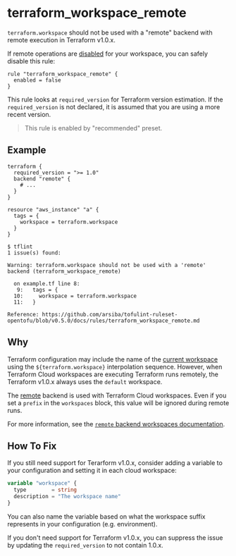 # terraform_workspace_remote

`terraform.workspace` should not be used with a "remote" backend with remote execution in Terraform v1.0.x.

If remote operations are [disabled](https://developer.hashicorp.com/terraform/cloud-docs/run/remote-operations#disabling-remote-operations) for your workspace, you can safely disable this rule:

```hcl
rule "terraform_workspace_remote" {
  enabled = false
}
```

This rule looks at `required_version` for Terraform version estimation. If the `required_version` is not declared, it is assumed that you are using a more recent version.

> This rule is enabled by "recommended" preset.

## Example

```hcl
terraform {
  required_version = ">= 1.0"
  backend "remote" {
    # ...
  }
}

resource "aws_instance" "a" {
  tags = {
    workspace = terraform.workspace
  }
}
```

```
$ tflint
1 issue(s) found:

Warning: terraform.workspace should not be used with a 'remote' backend (terraform_workspace_remote)

  on example.tf line 8:
   9:   tags = {
  10:     workspace = terraform.workspace
  11:   }

Reference: https://github.com/arsiba/tofulint-ruleset-opentofu/blob/v0.5.0/docs/rules/terraform_workspace_remote.md
```

## Why

Terraform configuration may include the name of the [current workspace](https://developer.hashicorp.com/terraform/language/state/workspaces#current-workspace-interpolation) using the `${terraform.workspace}` interpolation sequence. However, when Terraform Cloud workspaces are executing Terraform runs remotely, the Terraform v1.0.x always uses the `default` workspace.

The [remote](https://developer.hashicorp.com/terraform/language/settings/backends/remote) backend is used with Terraform Cloud workspaces. Even if you set a `prefix` in the `workspaces` block, this value will be ignored during remote runs.

For more information, see the [`remote` backend workspaces documentation](https://developer.hashicorp.com/terraform/language/settings/backends/remote#workspace-names).

## How To Fix

If you still need support for Terarform v1.0.x, consider adding a variable to your configuration and setting it in each cloud workspace:

```tf
variable "workspace" {
  type        = string
  description = "The workspace name" 
}
```

You can also name the variable based on what the workspace suffix represents in your configuration (e.g. environment).

If you don't need support for Terraform v1.0.x, you can suppress the issue by updating the `required_version` to not contain 1.0.x.

